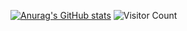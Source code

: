 [![Anurag's GitHub stats](https://github-readme-stats.vercel.app/api?username=KKISO574)](https://github.com/anuraghazra/github-readme-stats)
![Visitor Count](https://profile-counter.glitch.me/KKISO574/count.svg)

